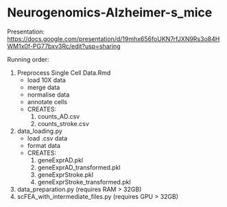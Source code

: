 # Neurogenomics-Alzheimer-s_mice

Presentation:
https://docs.google.com/presentation/d/19mhx656foUKN7rfJXN9Rs3o84HWM1x0f-PG77bxv3Rc/edit?usp=sharing

Running order:
1. Preprocess Single Cell Data.Rmd
    - load 10X data
    - merge data
    - normalise data
    - annotate cells
    - CREATES: 
        1. counts_AD.csv
        2. counts_stroke.csv
2. data_loading.py
    - load .csv data
    - format data
    - CREATES:
        1. geneExprAD.pkl
        2. geneExprAD_transformed.pkl
        3. geneExprStroke.pkl
        4. geneExprStroke_transformed.pkl
3. data_preparation.py (requires RAM > 32GB)
4. scFEA_with_intermediate_files.py (requires GPU > 32GB)
